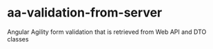 aa-validation-from-server
=========================

Angular Agility form validation that is retrieved from Web API and DTO classes
